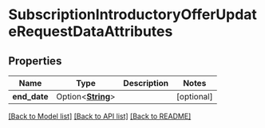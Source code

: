 # SubscriptionIntroductoryOfferUpdateRequestDataAttributes

## Properties

Name | Type | Description | Notes
------------ | ------------- | ------------- | -------------
**end_date** | Option<[**String**](string.md)> |  | [optional]

[[Back to Model list]](../README.md#documentation-for-models) [[Back to API list]](../README.md#documentation-for-api-endpoints) [[Back to README]](../README.md)


